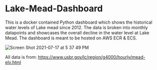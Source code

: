 # Lake-Mead-Dashboard

This is a docker contained Python dashboard which shows the historical water levels of Lake mead since 2012. The data is broken into monthly datapoints and showcases the overall decline in the water level at Lake Mead. The dashboard is meant to be hosted on AWS ECR & ECS. 

![Screen Shot 2021-07-17 at 5 37 49 PM](https://user-images.githubusercontent.com/25694681/126049902-b18a31bc-e3c2-4b2a-829c-fc89d56a7750.png)

All data is from: https://www.usbr.gov/lc/region/g4000/hourly/mead-elv.html
